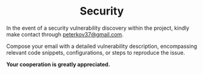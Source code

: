 <h1 align="center">
	Security
</h1>

In the event of a security vulnerability discovery within the project, kindly make contact through [peterkov37@gmail.com](mailto:peterkov37@gmail.com).

Compose your email with a detailed vulnerability description, encompassing relevant code snippets, configurations, or steps to reproduce the issue.

**Your cooperation is greatly appreciated.**
